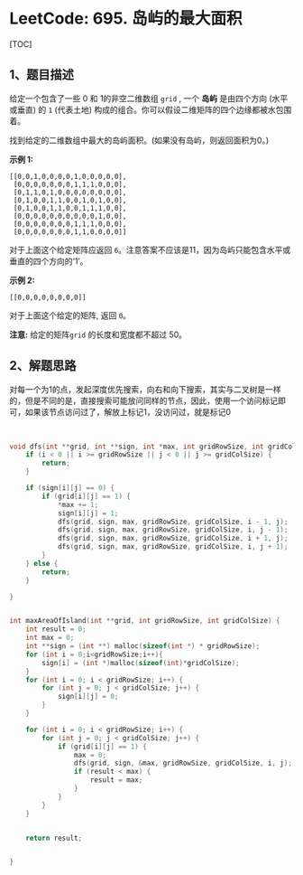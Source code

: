 # LeetCode: 695. 岛屿的最大面积

[TOC]

## 1、题目描述



给定一个包含了一些 0 和 1的非空二维数组 `grid` , 一个 **岛屿** 是由四个方向 (水平或垂直) 的 `1` (代表土地) 构成的组合。你可以假设二维矩阵的四个边缘都被水包围着。

找到给定的二维数组中最大的岛屿面积。(如果没有岛屿，则返回面积为0。)

**示例 1:**

```
[[0,0,1,0,0,0,0,1,0,0,0,0,0],
 [0,0,0,0,0,0,0,1,1,1,0,0,0],
 [0,1,1,0,1,0,0,0,0,0,0,0,0],
 [0,1,0,0,1,1,0,0,1,0,1,0,0],
 [0,1,0,0,1,1,0,0,1,1,1,0,0],
 [0,0,0,0,0,0,0,0,0,0,1,0,0],
 [0,0,0,0,0,0,0,1,1,1,0,0,0],
 [0,0,0,0,0,0,0,1,1,0,0,0,0]]
```

对于上面这个给定矩阵应返回 `6`。注意答案不应该是11，因为岛屿只能包含水平或垂直的四个方向的‘1’。

**示例 2:**

```
[[0,0,0,0,0,0,0,0]]
```

对于上面这个给定的矩阵, 返回 `0`。

**注意:** 给定的矩阵`grid` 的长度和宽度都不超过 50。





## 2、解题思路

​	对每一个为1的点，发起深度优先搜索，向右和向下搜索，其实与二叉树是一样的，但是不同的是，直接搜索可能放问同样的节点，因此，使用一个访问标记即可，如果该节点访问过了，解放上标记1，没访问过，就是标记0

​	

```c
void dfs(int **grid, int **sign, int *max, int gridRowSize, int gridColSize, int i, int j) {
    if (i < 0 || i >= gridRowSize || j < 0 || j >= gridColSize) {
        return;
    }

    if (sign[i][j] == 0) {
        if (grid[i][j] == 1) {
            *max += 1;
            sign[i][j] = 1;
            dfs(grid, sign, max, gridRowSize, gridColSize, i - 1, j);
            dfs(grid, sign, max, gridRowSize, gridColSize, i, j - 1);
            dfs(grid, sign, max, gridRowSize, gridColSize, i + 1, j);
            dfs(grid, sign, max, gridRowSize, gridColSize, i, j + 1);
        }
    } else {
        return;
    }

}


int maxAreaOfIsland(int **grid, int gridRowSize, int gridColSize) {
    int result = 0;
    int max = 0;
    int **sign = (int **) malloc(sizeof(int *) * gridRowSize);
    for (int i = 0;i<gridRowSize;i++){
        sign[i] = (int *)malloc(sizeof(int)*gridColSize);
    }
    for (int i = 0; i < gridRowSize; i++) {
        for (int j = 0; j < gridColSize; j++) {
            sign[i][j] = 0;
        }
    }

    for (int i = 0; i < gridRowSize; i++) {
        for (int j = 0; j < gridColSize; j++) {
            if (grid[i][j] == 1) {
                max = 0;
                dfs(grid, sign, &max, gridRowSize, gridColSize, i, j);
                if (result < max) {
                    result = max;
                }
            }
        }
    }


    return result;


}
```

